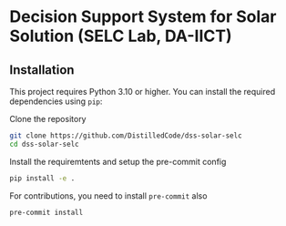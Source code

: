 
# Decision Support System for Solar Solution (SELC Lab, DA-IICT)

## Installation

This project requires Python 3.10 or higher. You can install the required dependencies using `pip`:

Clone the repository

```bash
git clone https://github.com/DistilledCode/dss-solar-selc
cd dss-solar-selc
```

Install the requiremtents and setup the pre-commit config
```bash
pip install -e .
```

For contributions, you need to install `pre-commit` also
```
pre-commit install
```
